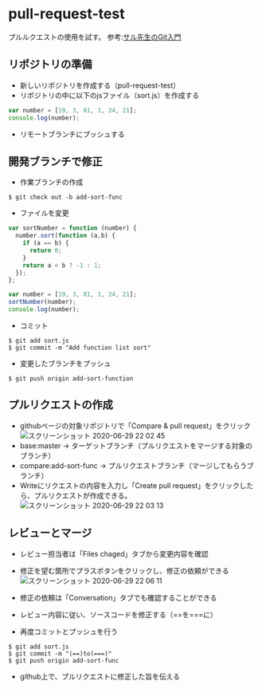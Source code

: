 # pull-request-test

プルルクエストの使用を試す。
参考:[サル先生のGit入門](https://backlog.com/ja/git-tutorial/pull-request/04/)


## リポジトリの準備

- 新しいリポジトリを作成する（pull-request-test）
- リポジトリの中に以下のjsファイル（sort.js）を作成する
```javascript
var number = [19, 3, 81, 1, 24, 21];
console.log(number);
```
- リモートブランチにプッシュする


## 開発ブランチで修正

- 作業ブランチの作成
```
$ git check out -b add-sort-func
```
- ファイルを変更
```javascript
var sortNumber = function (number) {
  number.sort(function (a,b) {
    if (a == b) {
      return 0;
    }
    return a < b ? -1 : 1;
  });
};

var number = [19, 3, 81, 1, 24, 21];
sortNumber(number);
console.log(number);
```
- コミット
```
$ git add sort.js
$ git commit -m "Add function list sort"
```
- 変更したブランチをプッシュ
```
$ git push origin add-sort-function
```

## プルリクエストの作成

- githubページの対象リポジトリで「Compare & pull request」をクリック
![スクリーンショット 2020-06-29 22 02 45](https://user-images.githubusercontent.com/67271461/86009707-7e2baf00-ba55-11ea-928f-80cf1a1add7a.png)
- base:master → ターゲットブランチ（プルリクエストをマージする対象のブランチ）
- compare:add-sort-func → プルリクエストブランチ（マージしてもらうブランチ）
- Writeにリクエストの内容を入力し「Create pull request」をクリックしたら、プルリクエストが作成できる。
![スクリーンショット 2020-06-29 22 03 13](https://user-images.githubusercontent.com/67271461/86011338-8553bc80-ba57-11ea-8a8e-5b534dbdd4e4.png)

## レビューとマージ

- レビュー担当者は「Files chaged」タブから変更内容を確認
- 修正を望む箇所でプラスボタンをクリックし、修正の依頼ができる
![スクリーンショット 2020-06-29 22 06 11](https://user-images.githubusercontent.com/67271461/86011626-e4193600-ba57-11ea-8691-0469dbd5efa2.png)

- 修正の依頼は「Conversation」タブでも確認することができる

- レビュー内容に従い、ソースコードを修正する（==を===に）
- 再度コミットとプッシュを行う
```
$ git add sort.js
$ git commit -m "(==)to(===)"
$ git push origin add-sort-func
```
- github上で、プルリクエストに修正した旨を伝える
